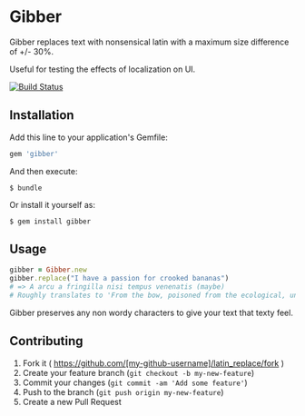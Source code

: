 # Gibber

Gibber replaces text with nonsensical latin with a maximum size difference of +/- 30%.

Useful for testing the effects of localization on UI.

[![Build Status](https://travis-ci.org/timonv/gibber.svg?branch=master)](https://travis-ci.org/timonv/gibber)

## Installation

Add this line to your application's Gemfile:

```ruby
gem 'gibber'
```

And then execute:

    $ bundle

Or install it yourself as:

    $ gem install gibber

## Usage

```ruby
gibber = Gibber.new
gibber.replace("I have a passion for crooked bananas")
# => A arcu a fringilla nisi tempus venenatis (maybe)
# Roughly translates to 'From the bow, poisoned from the ecological, unless time'
```

Gibber preserves any non wordy characters to give your text that texty feel.

## Contributing

1. Fork it ( https://github.com/[my-github-username]/latin_replace/fork )
2. Create your feature branch (`git checkout -b my-new-feature`)
3. Commit your changes (`git commit -am 'Add some feature'`)
4. Push to the branch (`git push origin my-new-feature`)
5. Create a new Pull Request
